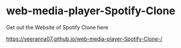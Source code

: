 # web-media-player-Spotify-Clone
Get out the Website of Spotify Clone here

https://veeranna07.github.io/web-media-player-Spotify-Clone-/
